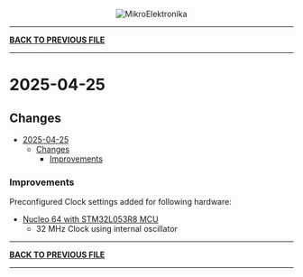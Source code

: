 
<p align="center">
  <img src="http://www.mikroe.com/img/designs/beta/logo_small.png?raw=true" alt="MikroElektronika"/>
</p>

---

**[BACK TO PREVIOUS FILE](../changelog.md)**

---

# 2025-04-25

## Changes

- [2025-04-25](#2025-04-25)
  - [Changes](#changes)
    + [Improvements](#improvements)

### Improvements

Preconfigured Clock settings added for following hardware:

+ [Nucleo 64 with STM32L053R8 MCU](https://www.st.com/content/st_com/en/products/evaluation-tools/product-evaluation-tools/mcu-mpu-eval-tools/stm32-mcu-mpu-eval-tools/stm32-nucleo-boards/nucleo-l053r8.html)
  + 32 MHz Clock using internal oscillator

---

**[BACK TO PREVIOUS FILE](../changelog.md)**

---
